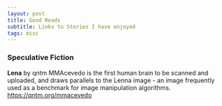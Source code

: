 ```yaml
---
layout: post
title: Good Reads
subtitle: Links to Stories I have enjoyed
tags: misc
---
```


### Speculative Fiction

**Lena** by qntm
MMAcevedo is the first human brain to be scanned and uploaded, and draws parallels to the Lenna image - an image frequently used as a benchmark for image manipulation algorithms.
<https://qntm.org/mmacevedo>
